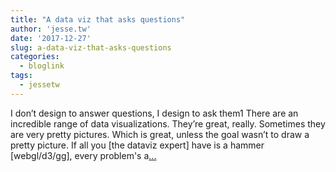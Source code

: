 ```yaml
---
title: "A data viz that asks questions"
author: 'jesse.tw'
date: '2017-12-27'
slug: a-data-viz-that-asks-questions
categories:
  - bloglink
tags:
  - jessetw
---
```


I don’t design to answer questions, I design to ask them1 There are an incredible range of data visualizations. They’re great, really. Sometimes they are very pretty pictures. Which is great, unless the goal wasn’t to draw a pretty picture. If all you [the dataviz expert] have is a hammer [webgl/d3/gg], every problem's a[... <i class="fas fa-external-link-alt"></i>](https://jesse.tw/post/friends-time-series-ggplots/)

